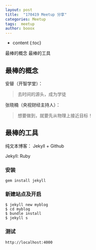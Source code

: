 ```yaml
---
layout: post
title:  "170419 Meetup 分享"
categories: Meetup
tags:  meetup
author: booox
---
```


* content
{:toc}

最棒的概念
最棒的工具



## 最棒的概念

安替（开智学堂）：

> 去时间的源头，成为学徒

张晓楠（央视财经主持人）：

> 想要做到，就要先从物理上接近目标！


## 最棒的工具

纯文本博客： Jekyll + Github

Jekyll: Ruby

### 安装

`gem install jekyll`

### 新建站点及开启

```
$ jekyll new myblog
$ cd myblog
$ bundle install
$ jekyll s
```

### 测试

`http://localhost:4000`
